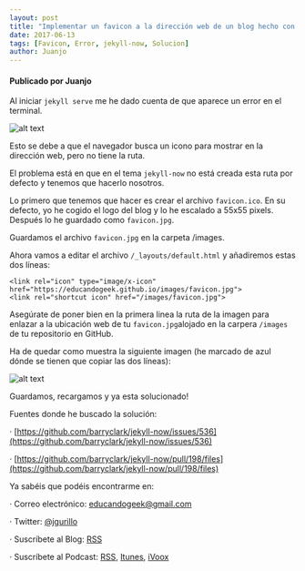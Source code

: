 ```yaml
---
layout: post
title: "Implementar un favicon a la dirección web de un blog hecho con plantilla jekyll-now"
date: 2017-06-13
tags: [Favicon, Error, jekyll-now, Solucion]
author: Juanjo
---
```


#### Publicado por Juanjo

Al iniciar `jekyll serve` me he dado cuenta de que aparece un error en el terminal.

![alt text](https://archive.org/download/ErrorFavicon/error%20favicon.jpg)

Esto se debe a que el navegador busca un icono para mostrar en la dirección web, pero no tiene la ruta.

El problema está en que en el tema `jekyll-now` no está creada esta ruta por defecto y tenemos que hacerlo nosotros.

Lo primero que tenemos que hacer es crear el archivo `favicon.ico`. En su defecto, yo he cogido el logo del blog y lo he escalado a 55x55 pixels. Después lo he guardado como `favicon.jpg`.

Guardamos el archivo `favicon.jpg` en la carpeta /images.

Ahora vamos a editar el archivo `/_layouts/default.html` y añadiremos estas dos líneas:


```
<link rel="icon" type="image/x-icon" href="https://educandogeek.github.io/images/favicon.jpg">
<link rel="shortcut icon" href="/images/favicon.jpg">
```
Asegúrate de poner bien en la primera linea la ruta de la imagen para enlazar a la ubicación web de tu `favicon.jpg`alojado en la carpera `/images` de tu repositorio en GitHub.

Ha de quedar como muestra la siguiente imagen (he marcado de azul dónde se tienen que copiar las dos líneas):

![alt text](https://archive.org/download/FaviconSolucionDefinitiva/favicon%20solucion%20definitiva.png)

Guardamos, recargamos y ya esta solucionado!

Fuentes donde he buscado la solución:

· [https://github.com/barryclark/jekyll-now/issues/536](https://github.com/barryclark/jekyll-now/issues/536)

· [https://github.com/barryclark/jekyll-now/pull/198/files](https://github.com/barryclark/jekyll-now/pull/198/files)

Ya sabéis que podéis encontrarme en:

· Correo electrónico: [educandogeek@gmail.com](mailto:educandogeek@gmail.com)

· Twitter: [@jgurillo](https://twitter.com/jgurillo)

· Suscríbete al Blog: [RSS](http://feeds.feedburner.com/educandogeekblog)

· Suscríbete al Podcast: [RSS](http://feeds.feedburner.com/educandogeek), [Itunes](https://itunes.apple.com/es/podcast/educando-geek/id1110060146?mt=2), [iVoox](https://www.ivoox.com/podcast-educando-geek_sq_f1289274_1.html)
